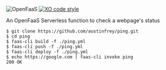 ![OpenFaaS](https://img.shields.io/badge/openfaas-serverless-blue.svg)
[![XO
code
style](https://img.shields.io/badge/code_style-XO-5ed9c7.svg)](https://github.com/sindresorhus/xo)

An OpenFaaS Serverless function to check a webpage's status

```
$ git clone https://github.com/austinfrey/ping.git
$ cd ping
$ faas-cli build -f ./ping.yml
$ faas-cli push -f ./ping.yml
$ faas-cli deploy -f ./ping.yml
$ echo https://google.com | faas-cli invoke ping
200 OK
```
